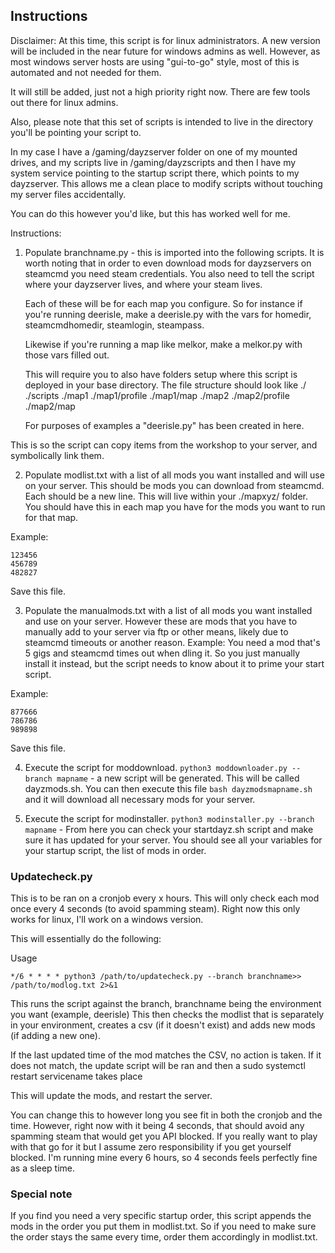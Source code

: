 ## Instructions

Disclaimer: At this time, this script is for linux administrators.
A new version will be included in the near future for windows admins as well.
However, as most windows server hosts are using "gui-to-go" style, most of this is
automated and not needed for them.

It will still be added, just not a high priority right now. There are few tools out there
for linux admins.

Also, please note that this set of scripts is intended to live in the directory you'll be pointing your script to.

In my case I have a /gaming/dayzserver folder on one of my mounted drives, and my scripts live in /gaming/dayzscripts
and then I have my system service pointing to the startup script there, which points to my dayzserver.
This allows me a clean place to modify scripts without touching my server files accidentally.

You can do this however you'd like, but this has worked well for me.

Instructions:

1.  Populate branchname.py - this is imported into the following scripts. It is worth noting that
    in order to even download mods for dayzservers on steamcmd you need steam credentials. You also
    need to tell the script where your dayzserver lives, and where your steam lives.

    Each of these will be for each map you configure.  So for instance if you're running deerisle,
    make a deerisle.py with the vars for homedir, steamcmdhomedir, steamlogin, steampass.

    Likewise if you're running a map like melkor, make a melkor.py with those vars filled out.

    This will require you to also have folders setup where this script is deployed in your base directory.
    The file structure should look like
    ./
    ./scripts
    ./map1
    ./map1/profile
    ./map1/map
    ./map2
    ./map2/profile
    ./map2/map

    For purposes of examples a "deerisle.py" has been created in here.

This is so the script can copy items from the workshop to your server, and symbolically link them.

2.  Populate modlist.txt with a list of all mods you want installed and will use on your server.
    This should be mods you can download from steamcmd. Each should be a new line.
    This will live within your ./mapxyz/ folder.  You should have this in each map you have for the mods you want
    to run for that map.

Example:

```
123456
456789
482827
```

Save this file.

3.  Populate the manualmods.txt with a list of all mods you want installed and use on your server.
    However these are mods that you have to manually add to your server via ftp or other means,
    likely due to steamcmd timeouts or another reason. Example: You need a mod that's 5 gigs and steamcmd times out when dling it.
    So you just manually install it instead, but the script needs to know about it to prime your start script.

Example:

```
877666
786786
989898
```

Save this file.

4.  Execute the script for moddownload. `python3 moddownloader.py --branch mapname` - a new script will be generated.
    This will be called dayzmods.sh. You can then execute this file `bash dayzmodsmapname.sh` and it will download
    all necessary mods for your server.

5.  Execute the script for modinstaller. `python3 modinstaller.py --branch mapname` - From here you can check your startdayz.sh script
    and make sure it has updated for your server. You should see all your variables for your startup script, the list of mods in order.

### Updatecheck.py

This is to be ran on a cronjob every x hours.  This will only check each mod once every 4 seconds (to avoid spamming steam).  Right now this only works for linux, I'll work on a windows version.

This will essentially do the following:

Usage

```
*/6 * * * * python3 /path/to/updatecheck.py --branch branchname>> /path/to/modlog.txt 2>&1
```

This runs the script against the branch, branchname being the environment you want (example, deerisle)
This then checks the modlist that is separately in your environment, creates a csv (if it doesn't exist) and adds new mods (if adding a new one).

If the last updated time of the mod matches the CSV, no action is taken.  If it does not match, the update script will be ran and then a sudo systemctl restart servicename takes place

This will update the mods, and restart the server.

You can change this to however long you see fit in both the cronjob and the time.  However, right now with it being 4 seconds, that should avoid any spamming steam that would get you API blocked.  If you really want to play with that go for it but I assume zero responsibility if you get yourself blocked.  I'm running mine every 6 hours, so 4 seconds feels perfectly fine as a sleep time.

### Special note

If you find you need a very specific startup order, this script appends the mods in the order you put them in modlist.txt.
So if you need to make sure the order stays the same every time, order them accordingly in modlist.txt.
